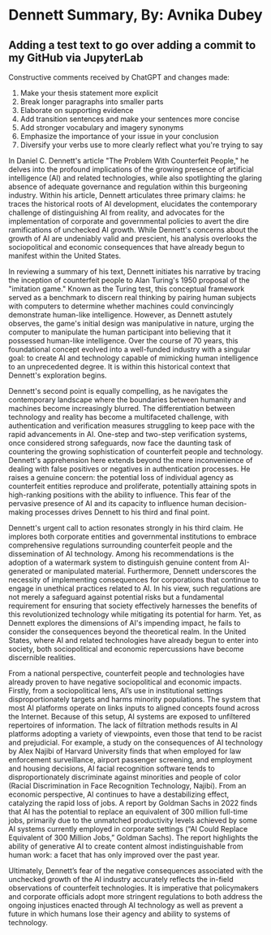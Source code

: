 # Dennett Summary, By: Avnika Dubey

## Adding a test text to go over adding a commit to my GitHub via JupyterLab

Constructive comments received by ChatGPT and changes made: 
1) Make your thesis statement more explicit
2) Break longer paragraphs into smaller parts
3) Elaborate on supporting evidence
4) Add transition sentences and make your sentences more concise
5) Add stronger vocabulary and imagery synonyms
6) Emphasize the importance of your issue in your conclusion
7) Diversify your verbs use to more clearly reflect what you're trying to say


In Daniel C. Dennett's article "The Problem With Counterfeit People," he delves into the profound implications of the growing presence of artificial intelligence (AI) and related technologies, while also spotlighting the glaring absence of adequate governance and regulation within this burgeoning industry. Within his article, Dennett articulates three primary claims: he traces the historical roots of AI development, elucidates the contemporary challenge of distinguishing AI from reality, and advocates for the implementation of corporate and governmental policies to avert the dire ramifications of unchecked AI growth. While Dennett's concerns about the growth of AI are undeniably valid and prescient, his analysis  overlooks the  sociopolitical and economic consequences that have already begun to manifest within the United States.

In reviewing a summary of his text, Dennett initiates his narrative by tracing the inception of counterfeit people to Alan Turing's 1950 proposal of the "imitation game." Known as the Turing test, this conceptual framework served as a benchmark to discern real thinking by pairing human subjects with computers to determine whether machines could convincingly demonstrate human-like intelligence. However, as Dennett astutely observes, the game's initial design was manipulative in nature, urging the computer to manipulate the human participant into believing that it possessed human-like intelligence. Over the course of 70 years, this foundational concept evolved into a well-funded industry with a singular goal: to create AI and technology capable of mimicking human intelligence to an unprecedented degree. It is within this historical context that Dennett's exploration begins.

Dennett's second point is equally compelling, as he navigates the contemporary landscape where the boundaries between humanity and machines become increasingly blurred. The differentiation between technology and reality has become a multifaceted challenge, with authentication and verification measures struggling to keep pace with the rapid advancements in AI. One-step and two-step verification systems, once considered strong safeguards, now face the daunting task of countering the growing sophistication of counterfeit people and technology. Dennett's apprehension here extends beyond the mere inconvenience of dealing with false positives or negatives in authentication processes. He raises a genuine concern: the potential loss of individual agency as counterfeit entities reproduce and proliferate, potentially attaining spots in high-ranking positions with the ability to influence. This fear of the pervasive presence of AI and its capacity to influence human decision-making processes drives Dennett to his third and final point.

Dennett's urgent call to action resonates strongly in his third claim. He implores both corporate entities and governmental institutions to embrace comprehensive regulations surrounding counterfeit people and the dissemination of AI technology. Among his recommendations is the adoption of a watermark system to distinguish genuine content from AI-generated or manipulated material. Furthermore, Dennett underscores the necessity of implementing consequences for corporations that continue to engage in unethical practices related to AI. In his view, such regulations are not merely a safeguard against potential risks but a fundamental requirement for ensuring that society effectively harnesses the benefits of this revolutionized technology while mitigating its potential for harm. Yet, as Dennett explores the dimensions of AI's impending impact, he fails to consider the consequences  beyond the theoretical realm. In the United States, where AI and related technologies have already begun to enter into society, both sociopolitical and economic repercussions have become discernible realities.

From a national perspective, counterfeit people and technologies have already proven to have negative sociopolitical and economic impacts. Firstly, from a sociopolitical lens, AI’s use in institutional settings disproportionately targets and harms minority populations. The system that most AI platforms operate on links inputs to aligned concepts found across the Internet. Because of this setup, AI systems are exposed to unfiltered repertoires of information. The lack of filtration methods results in AI platforms adopting a variety of viewpoints, even those that tend to be racist and prejudicial. For example, a study on the consequences of AI technology by Alex Najibi of Harvard University finds that when employed for law enforcement surveillance, airport passenger screening, and employment and housing decisions, AI facial recognition software tends to disproportionately discriminate against minorities and people of color (Racial Discrimination in Face Recognition Technology, Najibi). From an economic perspective, AI continues to have a destabilizing effect, catalyzing the rapid loss of jobs. A report by Goldman Sachs in 2022 finds that AI has the potential to replace an equivalent of 300 million full-time jobs, primarily due to the unmatched productivity levels achieved by some AI systems currently employed in corporate settings (“AI Could Replace Equivalent of 300 Million Jobs,” Goldman Sachs). The report highlights the ability of generative AI to create content almost indistinguishable from human work: a facet that has only improved over the past year.

Ultimately, Dennett’s fear of the negative consequences associated with the unchecked growth of the AI industry accurately reflects the in-field observations of counterfeit technologies. It is imperative that policymakers and corporate officials adopt more stringent regulations to both address the ongoing injustices enacted through AI technology as well as prevent a future in which humans lose their agency and ability to systems of technology.
